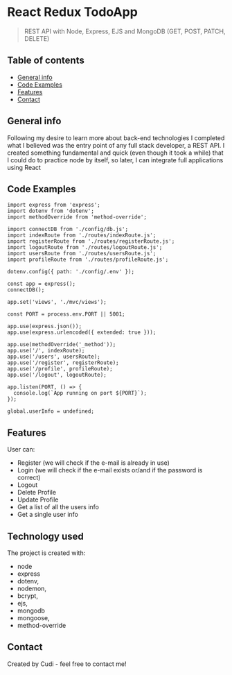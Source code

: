 # React Redux TodoApp

> REST API with Node, Express, EJS and MongoDB (GET, POST, PATCH, DELETE)

## Table of contents

- [General info](#general-info)
- [Code Examples](#code-examples)
- [Features](#features)
- [Contact](#contact)

## General info

Following my desire to learn more about back-end technologies I completed what I believed was the entry point of any full stack developer, a REST API.
I created something fundamental and quick (even though it took a while) that I could do to practice node by itself, so later, I can integrate full applications using React

## Code Examples

```
import express from 'express';
import dotenv from 'dotenv';
import methodOverride from 'method-override';

import connectDB from './config/db.js';
import indexRoute from './routes/indexRoute.js';
import registerRoute from './routes/registerRoute.js';
import logoutRoute from './routes/logoutRoute.js';
import usersRoute from './routes/usersRoute.js';
import profileRoute from './routes/profileRoute.js';

dotenv.config({ path: './config/.env' });

const app = express();
connectDB();

app.set('views', './mvc/views');

const PORT = process.env.PORT || 5001;

app.use(express.json());
app.use(express.urlencoded({ extended: true }));

app.use(methodOverride('_method'));
app.use('/', indexRoute);
app.use('/users', usersRoute);
app.use('/register', registerRoute);
app.use('/profile', profileRoute);
app.use('/logout', logoutRoute);

app.listen(PORT, () => {
  console.log(`App running on port ${PORT}`);
});

global.userInfo = undefined;
```

## Features

User can:

- Register (we will check if the e-mail is already in use)
- Login (we will check if the e-mail exists or/and if the password is correct)
- Logout
- Delete Profile
- Update Profile
- Get a list of all the users info
- Get a single user info

## Technology used

The project is created with:

- node
- express
- dotenv,
- nodemon,
- bcrypt,
- ejs,
- mongodb
- mongoose,
- method-override

## Contact

Created by Cudi - feel free to contact me!
